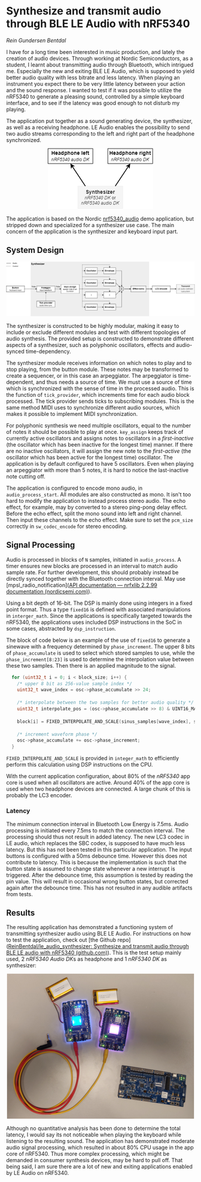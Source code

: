 # Synthesize and transmit audio through BLE LE Audio with nRF5340

*Rein Gundersen Bentdal*

I have for a long time been interested in music production, and lately the creation of audio devices. Through working at Nordic Semiconductors, as a student, I learnt about transmitting audio through Bluetooth, which intrigued me. Especially the new and exiting BLE LE Audio, which is supposed to yield better audio quality with less bitrate and less latency. When playing an instrument you expect there to be very little latency between your action and the sound response. I wanted to test if it was possible to utilize the nRF5340 to generate a pleasing sound, controlled by a simple keyboard interface,  and to see if the latency was good enough to not disturb my playing.

The application put together as a sound generating device, the synthesizer, as well as a receiving headphone. LE Audio enables the possibility to send two audio streams corresponding to the left and right part of the headphone synchronized.

<p align="center">
  <img src="./assets/devices.png" />
</p>

The application is based on the Nordic [nrf5340_audio](https://developer.nordicsemi.com/nRF_Connect_SDK/doc/latest/nrf/applications/nrf5340_audio/README.html) demo application, but stripped down and specialized for a synthesizer use case. The main concern of the application is the synthesizer and keyboard input part.

## System Design

<p align="center">
  <img src="./assets/synth_flowchart.png" />
</p>

The synthesizer is constructed to be highly modular, making it easy to include or exclude different modules and test with different topologies of audio synthesis. The provided setup is constructed to demonstrate different aspects of a synthesizer, such as polyphonic oscillators, effects and audio-synced time-dependency.

The synthesizer module receives information on which notes to play and to stop playing, from the button module. These notes may be transformed to create a sequencer, or in this case an arpeggiator. The arpeggiator is time-dependent, and thus needs a source of time. We must use a source of time which is synchronized with the sense of time in the processed audio. This is the function of `tick_provider`, which increments time for each audio block processed. The tick provider sends ticks to subscribing modules. This is the same method MIDI uses to synchronize different audio sources, which makes it possible to implement MIDI synchronization. 

For polyphonic synthesis we need multiple oscillators, equal to the number of notes it should be possible to play at once. `key_assign` keeps track of currently active oscillators and assigns notes to oscillators in a *first-inactive* (the oscillator which has been inactive for the longest time) manner. If there are no inactive oscillators, it will assign the new note to the *first-active* (the oscillator which has been active for the longest time) oscillator. The application is by default configured to have 5 oscillators. Even when playing an arpeggiator with more than 5 notes, it is hard to notice the last-inactive note cutting off.

The application is configured to encode mono audio, in `audio_process_start`. All modules are also constructed as mono.  It isn't too hard to modify the application to instead process stereo audio. The echo effect, for example, may by converted to a stereo ping-pong delay effect. Before the echo effect, split the mono sound into left and right channel. Then input these channels to the echo effect. Make sure to set the `pcm_size` correctly in `sw_codec_encode` for stereo encoding.

## Signal Processing

Audio is processed in blocks of `N` samples, initiated in `audio_process`. A timer ensures new blocks are processed in an interval to match audio sample rate. For further development, this should probably instead be directly synced together with the Bluetooth connection interval. May use [mpsl_radio_notification]([API documentation — nrfxlib 2.2.99 documentation (nordicsemi.com)](https://developer.nordicsemi.com/nRF_Connect_SDK/doc/latest/nrfxlib/mpsl/doc/api.html#c.mpsl_radio_notification_cfg_set)).

Using a bit depth of 16-bit. The DSP is mainly done using integers in a fixed point format. Thus a type `fixed16` is defined with associated manipulations in `interger_math`. Since the applications is specifically targeted towards the nRF5340, the applications uses included DSP instructions in the SoC in some cases, abstracted by `dsp_instruction`.

The block of code below is an example of the use of `fixed16` to generate a sinewave with a frequency determined by `phase_increment`. The upper 8 bits of `phase_accumulate` is used to select which stored samples to use, while the `phase_increment[8:23]` is used to determine the interpolation value between these two samples. Then there is an applied magnitude to the signal.

```c
  for (uint32_t i = 0; i < block_size; i++) {
    /* upper 8 bit as 256-value sample index */
    uint32_t wave_index = osc->phase_accumulate >> 24;

    /* interpolate between the two samples for better audio quality */
    uint32_t interpolate_pos = (osc->phase_accumulate >> 8) & UINT16_MAX;

    block[i] = FIXED_INTERPOLATE_AND_SCALE(sinus_samples[wave_index], sinus_samples[wave_index + 1], interpolate_pos, osc->magnitude);

    /* increment waveform phase */
    osc->phase_accumulate += osc->phase_increment;
  }
```

`FIXED_INTERPOLATE_AND_SCALE` is provided in `integer_math` to efficiently perform this calculation using DSP instructions on the CPU.

With the current application configuration, about 80% of the *nRF5340* app core is used when all oscillators are active. Around 40% of the app core is used when two headphone devices are connected. A large chunk of this is probably the LC3 encoder.

### Latency

The minimum connection interval in Bluetooth Low Energy is 7.5ms. Audio processing is initiated every 7.5ms to match the connection interval. The processing should thus not result in added latency. The new LC3 codec in LE audio, which replaces the SBC codex, is supposed to have much less latency. But this has not been tested in this particular application. The input buttons is configured with a 50ms debounce time. However this does not contribute to latency. This is because the implementation is such that the button state is assumed to change state whenever a new interrupt is triggered. After the debounce time, this assumption is tested by reading the pin value. This will result in occasional wrong button states, but corrected again after the debounce time. This has not resulted in any audible artifacts from tests.

## Results

The resulting application has demonstrated a functioning system of transmitting synthesizer audio using BLE LE Audio.  For instructions on how to test the application, check out [the Github repo]([ReinBentdal/le_audio_synthesizer: Synthesize and transmit audio through BLE LE audio with nRF5340 (github.com)](https://github.com/ReinBentdal/le_audio_synthesizer)).  This is the test setup mainly used, 2 *nRF5340 Audio DK*s as headphone and 1 *nRF5340 DK* as synthesizer:

<p align="center">
  <img width="500px" src="./assets/test_setup.jpg" />
</p>

Although no quantitative analysis has been done to determine the total latency, I would say its not noticeable when playing the keyboard while listening to the resulting sound. The application has demonstrated moderate audio signal processing, which resulted in about 80% CPU usage in the app core of nRF5340. Thus more complex processing, which might be demanded in consumer synthesis devices, may be hard to pull off. That being said, I am sure there are a lot of new and exiting applications enabled by LE Audio on nRF5340.
